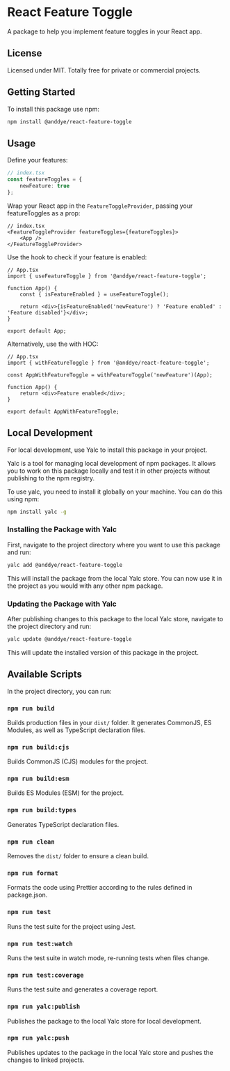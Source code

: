 # React Feature Toggle

A package to help you implement feature toggles in your React app.

## License

Licensed under MIT. Totally free for private or commercial projects.

## Getting Started

To install this package use npm:

```bash
npm install @anddye/react-feature-toggle
```

## Usage

Define your features:

```ts
// index.tsx
const featureToggles = {
    newFeature: true
};
```

Wrap your React app in the `FeatureToggleProvider`, passing your featureToggles as a prop:

```tsx
// index.tsx
<FeatureToggleProvider featureToggles={featureToggles}>
    <App />
</FeatureToggleProvider>
```

Use the hook to check if your feature is enabled:

```tsx
// App.tsx
import { useFeatureToggle } from '@anddye/react-feature-toggle';

function App() {
    const { isFeatureEnabled } = useFeatureToggle();

    return <div>{isFeatureEnabled('newFeature') ? 'Feature enabled' : 'Feature disabled'}</div>;
}

export default App;
```

Alternatively, use the with HOC:

```tsx
// App.tsx
import { withFeatureToggle } from '@anddye/react-feature-toggle';

const AppWithFeatureToggle = withFeatureToggle('newFeature')(App);

function App() {
    return <div>Feature enabled</div>;
}

export default AppWithFeatureToggle;
```

## Local Development

For local development, use Yalc to install this package in your project.

Yalc is a tool for managing local development of npm packages. It allows you to work on this package locally and test it in other projects without publishing to the npm registry.

To use yalc, you need to install it globally on your machine. You can do this using npm:

```bash
npm install yalc -g
```

### Installing the Package with Yalc

First, navigate to the project directory where you want to use this package and run:

```bash
yalc add @anddye/react-feature-toggle
```

This will install the package from the local Yalc store. You can now use it in the project as you would with any other npm package.

### Updating the Package with Yalc

After publishing changes to this package to the local Yalc store, navigate to the project directory and run:

```bash
yalc update @anddye/react-feature-toggle
```

This will update the installed version of this package in the project.

## Available Scripts

In the project directory, you can run:

### `npm run build`

Builds production files in your `dist/` folder. It generates CommonJS, ES Modules, as well as TypeScript declaration files.

### `npm run build:cjs`

Builds CommonJS (CJS) modules for the project.

### `npm run build:esm`

Builds ES Modules (ESM) for the project.

### `npm run build:types`

Generates TypeScript declaration files.

### `npm run clean`

Removes the `dist/` folder to ensure a clean build.

### `npm run format`

Formats the code using Prettier according to the rules defined in package.json.

### `npm run test`

Runs the test suite for the project using Jest.

### `npm run test:watch`

Runs the test suite in watch mode, re-running tests when files change.

### `npm run test:coverage`

Runs the test suite and generates a coverage report.

### `npm run yalc:publish`

Publishes the package to the local Yalc store for local development.

### `npm run yalc:push`

Publishes updates to the package in the local Yalc store and pushes the changes to linked projects.
